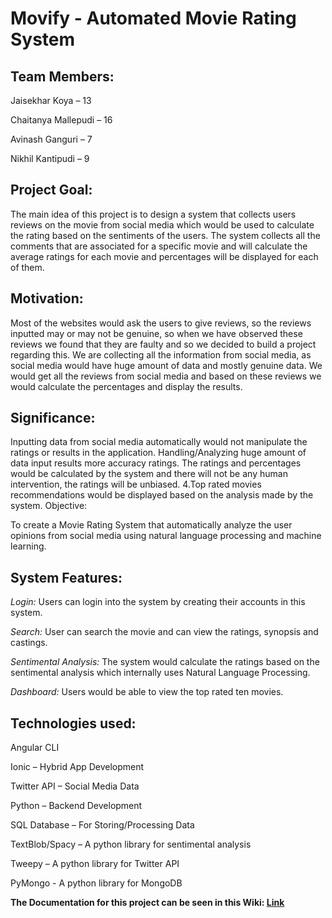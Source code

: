 # Movify - Automated Movie Rating System


## Team Members:

Jaisekhar Koya – 13

Chaitanya Mallepudi – 16

Avinash Ganguri – 7

Nikhil Kantipudi – 9


## Project Goal:

The main idea of this project is to design a system that collects users reviews on the movie from social media which would be used to calculate the rating based on the sentiments of the users. The system collects all the comments that are associated for a specific movie and will calculate the average ratings for each movie and percentages will be displayed for each of them.

## Motivation:

Most of the websites would ask the users to give reviews, so the reviews inputted may or may not be genuine, so when we have observed these reviews we found that they are faulty and so we decided to build a project regarding this. We are collecting all the information from social media, as social media would have huge amount of data and mostly genuine data. We would get all the reviews from social media and based on these reviews we would calculate the percentages and display the results.

## Significance:

Inputting data from social media automatically would not manipulate the ratings or results in the application.
Handling/Analyzing huge amount of data input results more accuracy ratings.
The ratings and percentages would be calculated by the system and there will not be any human intervention, the ratings will be unbiased. 4.Top rated movies recommendations would be displayed based on the analysis made by the system.
Objective:


To create a Movie Rating System that automatically analyze the user opinions from social media using natural language processing and machine learning.

## System Features:

_Login:_ Users can login into the system by creating their accounts in this system.

_Search:_ User can search the movie and can view the ratings, synopsis and castings.

_Sentimental Analysis:_ The system would calculate the ratings based on the sentimental analysis which internally uses Natural Language Processing.

_Dashboard:_ Users would be able to view the top rated ten movies.


## Technologies used:

Angular CLI

Ionic – Hybrid App Development

Twitter API – Social Media Data

Python – Backend Development

SQL Database – For Storing/Processing Data

TextBlob/Spacy – A python library for sentimental analysis

Tweepy – A python library for Twitter API

PyMongo - A python library for MongoDB


**The Documentation for this project can be seen in this Wiki: [Link](https://github.com/jaisekhar/ProjectJARVIS/wiki)**
